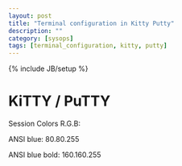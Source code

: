 ```yaml
---
layout: post
title: "Terminal configuration in Kitty Putty"
description: ""
category: [sysops]
tags: [terminal_configuration, kitty, putty]
---
```

{% include JB/setup %}

# KiTTY / PuTTY

Session Colors R.G.B:

ANSI blue: 80.80.255

ANSI blue bold: 160.160.255